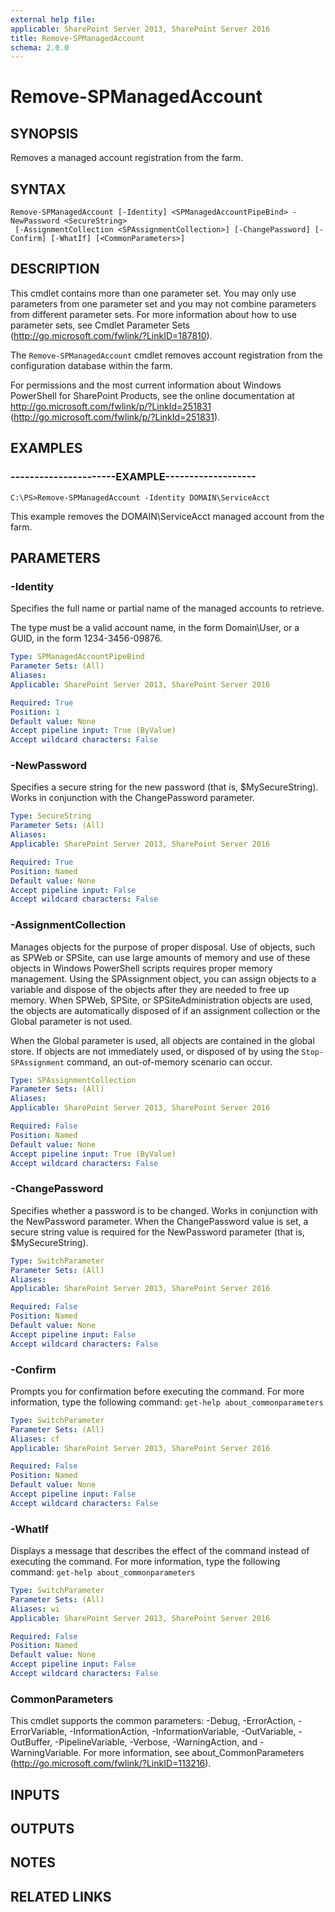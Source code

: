 ```yaml
---
external help file: 
applicable: SharePoint Server 2013, SharePoint Server 2016
title: Remove-SPManagedAccount
schema: 2.0.0
---
```


# Remove-SPManagedAccount

## SYNOPSIS
Removes a managed account registration from the farm.


## SYNTAX

```
Remove-SPManagedAccount [-Identity] <SPManagedAccountPipeBind> -NewPassword <SecureString>
 [-AssignmentCollection <SPAssignmentCollection>] [-ChangePassword] [-Confirm] [-WhatIf] [<CommonParameters>]
```

## DESCRIPTION
This cmdlet contains more than one parameter set.
You may only use parameters from one parameter set and you may not combine parameters from different parameter sets.
For more information about how to use parameter sets, see Cmdlet Parameter Sets (http://go.microsoft.com/fwlink/?LinkID=187810).

The `Remove-SPManagedAccount` cmdlet removes account registration from the configuration database within the farm.

For permissions and the most current information about Windows PowerShell for SharePoint Products, see the online documentation at http://go.microsoft.com/fwlink/p/?LinkId=251831 (http://go.microsoft.com/fwlink/p/?LinkId=251831).


## EXAMPLES

### ----------------------EXAMPLE-------------------
```
C:\PS>Remove-SPManagedAccount -Identity DOMAIN\ServiceAcct
```

This example removes the DOMAIN\ServiceAcct managed account from the farm.


## PARAMETERS

### -Identity
Specifies the full name or partial name of the managed accounts to retrieve.

The type must be a valid account name, in the form Domain\User, or a GUID, in the form 1234-3456-09876.

```yaml
Type: SPManagedAccountPipeBind
Parameter Sets: (All)
Aliases: 
Applicable: SharePoint Server 2013, SharePoint Server 2016

Required: True
Position: 1
Default value: None
Accept pipeline input: True (ByValue)
Accept wildcard characters: False
```

### -NewPassword
Specifies a secure string for the new password (that is, $MySecureString). Works in conjunction with the ChangePassword parameter.

```yaml
Type: SecureString
Parameter Sets: (All)
Aliases: 
Applicable: SharePoint Server 2013, SharePoint Server 2016

Required: True
Position: Named
Default value: None
Accept pipeline input: False
Accept wildcard characters: False
```

### -AssignmentCollection
Manages objects for the purpose of proper disposal.
Use of objects, such as SPWeb or SPSite, can use large amounts of memory and use of these objects in Windows PowerShell scripts requires proper memory management.
Using the SPAssignment object, you can assign objects to a variable and dispose of the objects after they are needed to free up memory.
When SPWeb, SPSite, or SPSiteAdministration objects are used, the objects are automatically disposed of if an assignment collection or the Global parameter is not used.

When the Global parameter is used, all objects are contained in the global store.
If objects are not immediately used, or disposed of by using the `Stop-SPAssignment` command, an out-of-memory scenario can occur.

```yaml
Type: SPAssignmentCollection
Parameter Sets: (All)
Aliases: 
Applicable: SharePoint Server 2013, SharePoint Server 2016

Required: False
Position: Named
Default value: None
Accept pipeline input: True (ByValue)
Accept wildcard characters: False
```

### -ChangePassword
Specifies whether a password is to be changed.
Works in conjunction with the NewPassword parameter.
When the ChangePassword value is set, a secure string value is required for the NewPassword parameter (that is, $MySecureString).

```yaml
Type: SwitchParameter
Parameter Sets: (All)
Aliases: 
Applicable: SharePoint Server 2013, SharePoint Server 2016

Required: False
Position: Named
Default value: None
Accept pipeline input: False
Accept wildcard characters: False
```

### -Confirm
Prompts you for confirmation before executing the command.
For more information, type the following command: `get-help about_commonparameters`

```yaml
Type: SwitchParameter
Parameter Sets: (All)
Aliases: cf
Applicable: SharePoint Server 2013, SharePoint Server 2016

Required: False
Position: Named
Default value: None
Accept pipeline input: False
Accept wildcard characters: False
```

### -WhatIf
Displays a message that describes the effect of the command instead of executing the command.
For more information, type the following command: `get-help about_commonparameters`

```yaml
Type: SwitchParameter
Parameter Sets: (All)
Aliases: wi
Applicable: SharePoint Server 2013, SharePoint Server 2016

Required: False
Position: Named
Default value: None
Accept pipeline input: False
Accept wildcard characters: False
```

### CommonParameters
This cmdlet supports the common parameters: -Debug, -ErrorAction, -ErrorVariable, -InformationAction, -InformationVariable, -OutVariable, -OutBuffer, -PipelineVariable, -Verbose, -WarningAction, and -WarningVariable. For more information, see about_CommonParameters (http://go.microsoft.com/fwlink/?LinkID=113216).

## INPUTS

## OUTPUTS

## NOTES

## RELATED LINKS
